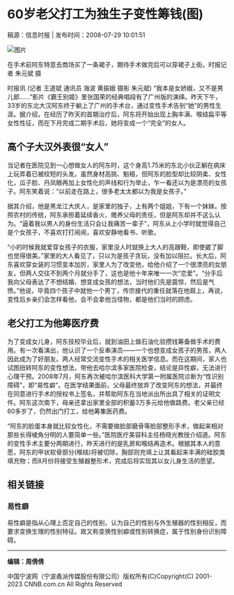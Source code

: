 # 60岁老父打工为独生子变性筹钱(图)

稿源：信息时报  |  发布时间：2008-07-29 10:01:51

![图片](http://www.cnnb.com.cn/pic/0/00/56/71/567106_167860.jpg)

在手术前阿东特意去商场买了一条裙子，期待手术做完后可以穿裙子上街。时报记者 朱元斌 摄

时报讯 (记者 王道斌 通讯员 海波 黄振娥 摄影 朱元斌) “我本是女娇娥，又不是男儿郎……”影片《霸王别姬》里张国荣的经典唱段有了广州版的演绎。昨天下午，33岁的东北大汉阿东终于躺上了广州的手术台，通过变性手术告别“她”的男性生涯。据介绍，在经历了昨天的首期治疗后，阿东将开始出现上胸丰满、喉结扁平等女性性征，而在下月完成二期手术后，她将变成一个“完全”的女人。

## **高个子大汉外表很“女人”**

当记者在医院见到一心想做女人的阿东时，这个身高1.75米的东北小伙正躺在病床上玩弄着已被绞短的头发。虽然身材高挑、魁梧，但阿东的脸型却比较阴柔、女性化，瓜子脸、丹凤眼再加上女性化的声线和行为举止，乍一看还以为是漂亮的女孩子。阿东笑着说：“以前走在路上，很多老太太都以为我是女孩子。”

据其介绍，他是黑龙江大庆人，是家里的独子，上有两个姐姐，下有一个妹妹。按照农村的传统，阿东承担着延续香火、赡养父母的责任，但是阿东却并不这么认为。“逼着我以男人的身份生活只会让我痛苦一辈子”，阿东从上小学时就觉得自己是个女孩子，不喜欢打打闹闹，喜欢安静地看书、听歌。

“小的时候我就爱穿女孩子的衣服，家里没人时就换上大人的高跟鞋，即使崴了脚也觉得很美。”家里的大人看见了，只以为是孩子贪玩，没有加以阻拦。长大后，阿东喜欢穿女装的习惯变本加厉，家里人为了改变他，给他介绍了一个很漂亮的女朋友，但两人交往不到两个月就分手了，这也是他十年来唯一一次“恋爱”。“分手后我向父母表达了不想结婚、想变成女孩的想法，当时他们先是震惊，然后是气愤。”他说，毕竟四个孩子中就他一个男丁，传宗接代的重任就落在他肩上，再说，变性后乡亲们会怎样看他，会不会拿他当怪物，都是他们当时的顾虑。

## **老父打工为他筹医疗费**

为了变成女儿身，阿东技校毕业后，就到油田上做石油化验攒钱筹备做手术的费用。有一次看演出，他认识了一个反串演员——一个也想变成女孩子的男孩，两人因此成为了好朋友。两人经常交流变性手术的相关医学信息。而在这期间，家人也试图扭转阿东的变性想法，带他去哈尔滨多家医院检查，结论是异性癖，无法进行心理干预。2008年7月，阿东再次被哈尔滨医科大学第一附属医院诊断为“性识别障碍”，即“易性癖”。在医学结果面前，父母最终放弃了改变阿东的想法，并最终在同意进行手术的授权书上签名，并帮助阿东在当地派出所出具了相关的证明文件。阿东这次南下，母亲还拿出家里全部的积蓄3万多元给他做路费。老父亲已经60多岁了，仍然出门打工，给他筹集医药费。

“阿东的脸蛋本身就比较女性化，不需要做脸部磨骨等脸部整形手术，做起来相对那些长得棱角分明的人要简单一些。”医院医疗美容科主任杨晓光教授介绍道。阿东的变性手术主要分两期进行，昨天进行的是乳房和喉结再造术。根据其本人的意愿，阿东的甲状软骨部分(喉结)将被切除，胸部则充填上让其看起来丰满的硅胶类填充物；而8月份将接受生殖器整形术，完成后将实现其以女儿身生活的愿望。

## **相关链接**

### **易性癖**

易性癖是指从心理上否定自己的性别，认为自己的性别与外生殖器的性别相反，而要求变换生理的性别特征。故又称变换性别癖或性别转换症，属于性别身份识别障碍。

---

**编辑：周倩倩**

中国宁波网（宁波甬派传媒股份有限公司）版权所有(C)Copyright(C) 2001-2023 CNNB.com.cn All Rights Reserved